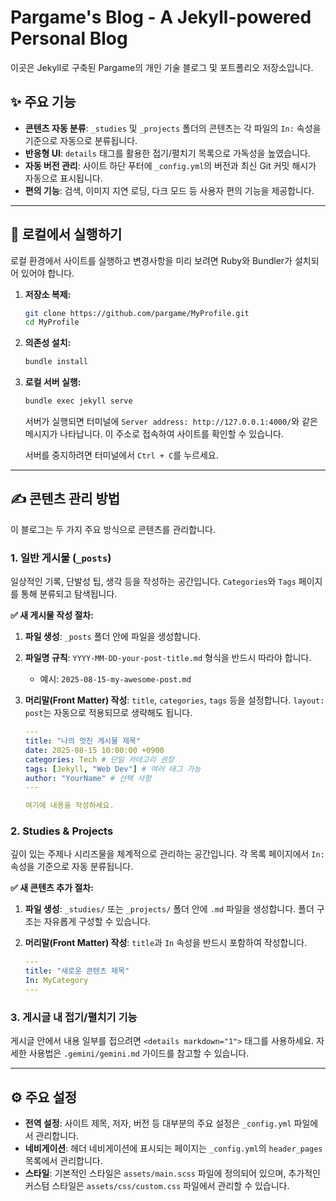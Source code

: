 # Pargame's Blog - A Jekyll-powered Personal Blog

이곳은 Jekyll로 구축된 Pargame의 개인 기술 블로그 및 포트폴리오 저장소입니다.

## ✨ 주요 기능

*   **콘텐츠 자동 분류**: `_studies` 및 `_projects` 폴더의 콘텐츠는 각 파일의 `In:` 속성을 기준으로 자동으로 분류됩니다.
*   **반응형 UI**: `details` 태그를 활용한 접기/펼치기 목록으로 가독성을 높였습니다.
*   **자동 버전 관리**: 사이트 하단 푸터에 `_config.yml`의 버전과 최신 Git 커밋 해시가 자동으로 표시됩니다.
*   **편의 기능**: 검색, 이미지 지연 로딩, 다크 모드 등 사용자 편의 기능을 제공합니다.

---

## 🚀 로컬에서 실행하기

로컬 환경에서 사이트를 실행하고 변경사항을 미리 보려면 Ruby와 Bundler가 설치되어 있어야 합니다.

1.  **저장소 복제:**
    ```bash
    git clone https://github.com/pargame/MyProfile.git
    cd MyProfile
    ```

2.  **의존성 설치:**
    ```bash
    bundle install
    ```

3.  **로컬 서버 실행:**
    ```bash
    bundle exec jekyll serve
    ```
    서버가 실행되면 터미널에 `Server address: http://127.0.0.1:4000/`와 같은 메시지가 나타납니다. 이 주소로 접속하여 사이트를 확인할 수 있습니다.

    서버를 중지하려면 터미널에서 `Ctrl + C`를 누르세요.

---

## ✍️ 콘텐츠 관리 방법

이 블로그는 두 가지 주요 방식으로 콘텐츠를 관리합니다.

### 1. 일반 게시물 (`_posts`)

일상적인 기록, 단발성 팁, 생각 등을 작성하는 공간입니다. `Categories`와 `Tags` 페이지를 통해 분류되고 탐색됩니다.

**✅ 새 게시물 작성 절차:**

1.  **파일 생성**: `_posts` 폴더 안에 파일을 생성합니다.
2.  **파일명 규칙**: `YYYY-MM-DD-your-post-title.md` 형식을 반드시 따라야 합니다.
    *   예시: `2025-08-15-my-awesome-post.md`
3.  **머리말(Front Matter) 작성**: `title`, `categories`, `tags` 등을 설정합니다. `layout: post`는 자동으로 적용되므로 생략해도 됩니다.

    ```yaml
    ---
    title: "나의 멋진 게시물 제목"
    date: 2025-08-15 10:00:00 +0900
    categories: Tech # 단일 카테고리 권장
    tags: [Jekyll, "Web Dev"] # 여러 태그 가능
    author: "YourName" # 선택 사항
    ---

    여기에 내용을 작성하세요.
    ```

### 2. Studies & Projects

깊이 있는 주제나 시리즈물을 체계적으로 관리하는 공간입니다. 각 목록 페이지에서 `In:` 속성을 기준으로 자동 분류됩니다.

**✅ 새 콘텐츠 추가 절차:**

1.  **파일 생성**: `_studies/` 또는 `_projects/` 폴더 안에 `.md` 파일을 생성합니다. 폴더 구조는 자유롭게 구성할 수 있습니다.
2.  **머리말(Front Matter) 작성**: `title`과 `In` 속성을 반드시 포함하여 작성합니다.

    ```yaml
    ---
    title: "새로운 콘텐츠 제목"
    In: MyCategory
    ---
    ```

### 3. 게시글 내 접기/펼치기 기능

게시글 안에서 내용 일부를 접으려면 `<details markdown="1">` 태그를 사용하세요. 자세한 사용법은 `.gemini/gemini.md` 가이드를 참고할 수 있습니다.

---

## ⚙️ 주요 설정

*   **전역 설정**: 사이트 제목, 저자, 버전 등 대부분의 주요 설정은 `_config.yml` 파일에서 관리합니다.
*   **네비게이션**: 헤더 네비게이션에 표시되는 페이지는 `_config.yml`의 `header_pages` 목록에서 관리합니다.
*   **스타일**: 기본적인 스타일은 `assets/main.scss` 파일에 정의되어 있으며, 추가적인 커스텀 스타일은 `assets/css/custom.css` 파일에서 관리할 수 있습니다.
